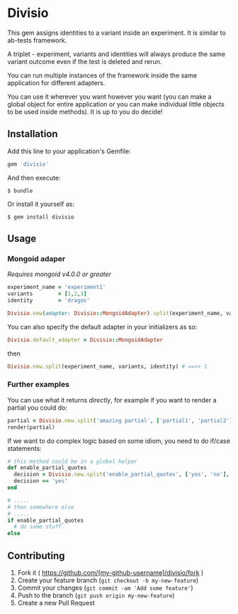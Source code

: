 # Divisio

This gem assigns identities to a variant inside an experiment. It is similar to ab-tests framework.

A triplet - experiment, variants and identities will always produce the same variant outcome even if the test is deleted and rerun.

You can run multiple instances of the framework inside the same application for different adapters.

You can use it wherever you want however you want (you can make a global object for entire application or you can make individual little objects to be used inside methods).
It is up to you do decide!

## Installation

Add this line to your application's Gemfile:

```ruby
gem 'divisio'
```

And then execute:

    $ bundle

Or install it yourself as:

    $ gem install divisio

## Usage

### Mongoid adaper

_Requires mongoid v4.0.0 or greater_

```ruby
experiment_name = 'experiment1'
variants        = [1,2,3]
identity        = 'dragos'

Divisio.new(adapter: Divisio::MongoidAdapter).split(experiment_name, variants, identity) # ==>> 1
```

You can also specify the default adapter in your initializers as so:

```ruby
Divisio.default_adapter = Divisio::MongoidAdapter
```

then

```ruby
Divisio.new.split(experiment_name, variants, identity) # ==>> 1
```

### Further examples

You can use what it returns *directly*, for example if you want to render a partial you could do:

```ruby
partial = Divisio.new.split('amazing partial', ['partial1', 'partial2'], identity)
render(partial)
```

If we want to do complex logic based on some idiom, you need to do if/case statements:

```ruby
# this method could be in a global helper
def enable_partial_quotes
  decision = Divisio.new.split('enable_partial_quotes', ['yes', 'no'], identity)
  decision == 'yes'
end

# .....
# then somewhere else
# .....
if enable_partial_quotes
  # do some stuff
else
```

## Contributing

1. Fork it ( https://github.com/[my-github-username]/divisio/fork )
2. Create your feature branch (`git checkout -b my-new-feature`)
3. Commit your changes (`git commit -am 'Add some feature'`)
4. Push to the branch (`git push origin my-new-feature`)
5. Create a new Pull Request

